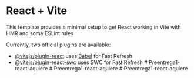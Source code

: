 # React + Vite

This template provides a minimal setup to get React working in Vite with HMR and some ESLint rules.

Currently, two official plugins are available:

- [@vitejs/plugin-react](https://github.com/vitejs/vite-plugin-react/blob/main/packages/plugin-react/README.md) uses [Babel](https://babeljs.io/) for Fast Refresh
- [@vitejs/plugin-react-swc](https://github.com/vitejs/vite-plugin-react-swc) uses [SWC](https://swc.rs/) for Fast Refresh
#   P r e e n t r e g a 1 - r e a c t - a q u i e r e  
 #   P r e e n t r e g a 1 - r e a c t - a q u i e r e  
 #   P r e e n t r e g a 1 - r e a c t - a q u i e r e  
 